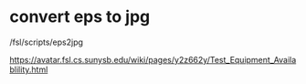 # convert eps to jpg
<cvs>/fsl/scripts/eps2jpg

https://avatar.fsl.cs.sunysb.edu/wiki/pages/y2z662y/Test_Equipment_Availablility.html
